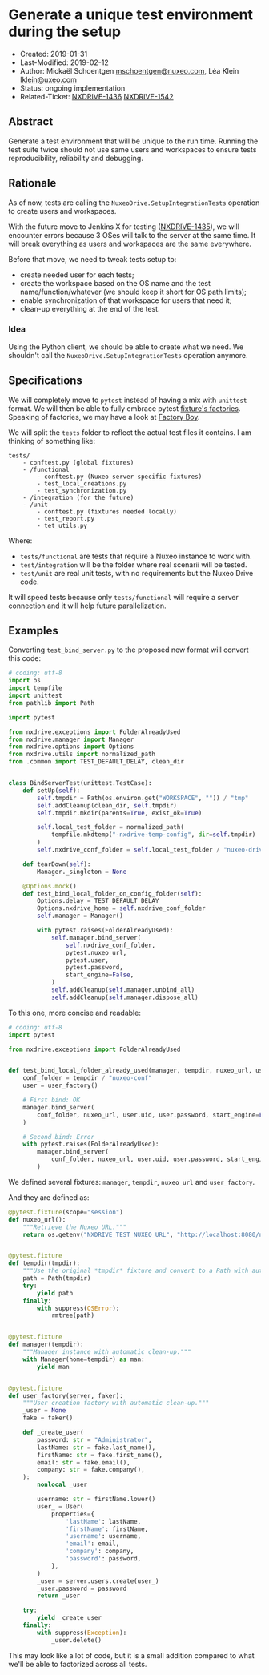 # Generate a unique test environment during the setup

- Created: 2019-01-31
- Last-Modified: 2019-02-12
- Author: Mickaël Schoentgen <mschoentgen@nuxeo.com>,
          Léa Klein <lklein@uxeo.com>
- Status: ongoing implementation
- Related-Ticket: [NXDRIVE-1436](https://jira.nuxeo.com/browse/NXDRIVE-1436)
                  [NXDRIVE-1542](https://jira.nuxeo.com/browse/NXDRIVE-1542)

## Abstract

Generate a test environment that will be unique to the run time.
Running the test suite twice should not use same users and workspaces to ensure tests reproducibility, reliability and debugging.

## Rationale

As of now, tests are calling the `NuxeoDrive.SetupIntegrationTests` operation to create users and workspaces.

With the future move to Jenkins X for testing ([NXDRIVE-1435](https://jira.nuxeo.com/browse/NXDRIVE-1435)), we will encounter errors because 3 OSes will talk to the server at the same time.
It will break everything as users and workspaces are the same everywhere.

Before that move, we need to tweak tests setup to:

- create needed user for each tests;
- create the workspace based on the OS name and the test name/function/whatever (we should keep it short for OS path limits);
- enable synchronization of that workspace for users that need it;
- clean-up everything at the end of the test.

### Idea

Using the Python client, we should be able to create what we need.
We shouldn't call the `NuxeoDrive.SetupIntegrationTests` operation anymore.

## Specifications

We will completely move to `pytest` instead of having a mix with `unittest` format.
We will then be able to fully embrace pytest [fixture's factories](https://docs.pytest.org/en/latest/fixture.html#factories-as-fixtures).
Speaking of factories, we may have a look at [Factory Boy](https://factoryboy.readthedocs.io/en/latest/).

We will split the `tests` folder to reflect the actual test files it contains.
I am thinking of something like:

```text
tests/
    - conftest.py (global fixtures)
    - /functional
        - conftest.py (Nuxeo server specific fixtures)
        - test_local_creations.py
        - test_synchronization.py
    - /integration (for the future)
    - /unit
        - conftest.py (fixtures needed locally)
        - test_report.py
        - tet_utils.py
```

Where:

- `tests/functional` are tests that require a Nuxeo instance to work with.
- `test/integration` will be the folder where real scenarii will be tested.
- `test/unit` are real unit tests, with no requirements but the Nuxeo Drive code.

It will speed tests because only `tests/functional` will require a server connection and it will help future parallelization.

## Examples

Converting `test_bind_server.py` to the proposed new format will convert this code:

```python
# coding: utf-8
import os
import tempfile
import unittest
from pathlib import Path

import pytest

from nxdrive.exceptions import FolderAlreadyUsed
from nxdrive.manager import Manager
from nxdrive.options import Options
from nxdrive.utils import normalized_path
from .common import TEST_DEFAULT_DELAY, clean_dir


class BindServerTest(unittest.TestCase):
    def setUp(self):
        self.tmpdir = Path(os.environ.get("WORKSPACE", "")) / "tmp"
        self.addCleanup(clean_dir, self.tmpdir)
        self.tmpdir.mkdir(parents=True, exist_ok=True)

        self.local_test_folder = normalized_path(
            tempfile.mkdtemp("-nxdrive-temp-config", dir=self.tmpdir)
        )
        self.nxdrive_conf_folder = self.local_test_folder / "nuxeo-drive-conf"

    def tearDown(self):
        Manager._singleton = None

    @Options.mock()
    def test_bind_local_folder_on_config_folder(self):
        Options.delay = TEST_DEFAULT_DELAY
        Options.nxdrive_home = self.nxdrive_conf_folder
        self.manager = Manager()

        with pytest.raises(FolderAlreadyUsed):
            self.manager.bind_server(
                self.nxdrive_conf_folder,
                pytest.nuxeo_url,
                pytest.user,
                pytest.password,
                start_engine=False,
            )
            self.addCleanup(self.manager.unbind_all)
            self.addCleanup(self.manager.dispose_all)

```

To this one, more concise and readable:

```python
# coding: utf-8
import pytest

from nxdrive.exceptions import FolderAlreadyUsed


def test_bind_local_folder_already_used(manager, tempdir, nuxeo_url, user_factory):
    conf_folder = tempdir / "nuxeo-conf"
    user = user_factory()

    # First bind: OK
    manager.bind_server(
        conf_folder, nuxeo_url, user.uid, user.password, start_engine=False
    )

    # Second bind: Error
    with pytest.raises(FolderAlreadyUsed):
        manager.bind_server(
            conf_folder, nuxeo_url, user.uid, user.password, start_engine=False
        )
```

We defined several fixtures: `manager`, `tempdir`, `nuxeo_url` and `user_factory`.

And they are defined as:

```python
@pytest.fixture(scope="session")
def nuxeo_url():
    """Retrieve the Nuxeo URL."""
    return os.getenv("NXDRIVE_TEST_NUXEO_URL", "http://localhost:8080/nuxeo").split("#")[0]


@pytest.fixture
def tempdir(tmpdir):
    """Use the original *tmpdir* fixture and convert to a Path with automatic clean-up."""
    path = Path(tmpdir)
    try:
        yield path
    finally:
        with suppress(OSError):
            rmtree(path)


@pytest.fixture
def manager(tempdir):
    """Manager instance with automatic clean-up."""
    with Manager(home=tempdir) as man:
        yield man


@pytest.fixture
def user_factory(server, faker):
    """User creation factory with automatic clean-up."""
    _user = None
    fake = faker()

    def _create_user(
        password: str = "Administrator",
        lastName: str = fake.last_name(),
        firstName: str = fake.first_name(),
        email: str = fake.email(),
        company: str = fake.company(),
    ):
        nonlocal _user

        username: str = firstName.lower()
        user_ = User(
            properties={
                'lastName': lastName,
                'firstName': firstName,
                'username': username,
                'email': email,
                'company': company,
                'password': password,
            },
        )
        _user = server.users.create(user_)
        _user.password = password
        return _user

    try:
        yield _create_user
    finally:
        with suppress(Exception):
            _user.delete()
```

This may look like a lot of code, but it is a small addition compared to what we'll be able to factorized across all tests.
